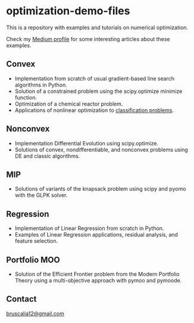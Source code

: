 # optimization-demo-files
This is a repository with examples and tutorials on numerical optimization.

Check my [Medium profile](https://medium.com/@bruscalia12) for some interesting articles about these examples.

## Convex

- Implementation from scratch of usual gradient-based line search algorithms in Python.
- Solution of a constrained problem using the scipy.optimize minimize function.
- Optimization of a chemical reactor problem.
- Applications of nonlinear optimization to [classification problems](./classification/logistic_regression.ipynb).

## Nonconvex

- Implementation Differential Evolution using scipy.optimize.
- Solutions of convex, nondifferentiable, and nonconvex problems using DE and classic algorithms.

## MIP

- Solutions of variants of the knapsack problem using scipy and pyomo with the GLPK solver.

## Regression

- Implementation of Linear Regression from scratch in Python.
- Examples of Linear Regression applications, residual analysis, and feature selection.

## Portfolio MOO
- Solution of the Efficient Frontier problem from the Modern Portfolio Theory using a multi-objective approach with pymoo and pymoode.

## Contact
bruscalia12@gmail.com
